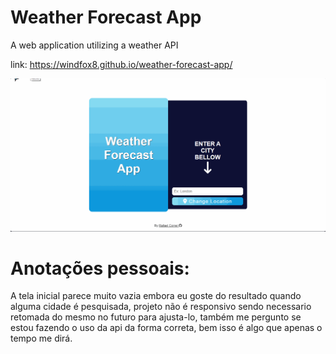 # Weather Forecast App

A web application utilizing a weather API

link: https://windfox8.github.io/weather-forecast-app/

![imagem da página](https://github.com/WindFox8/weather-forecast-app/blob/main/example.gif)

# Anotações pessoais:
A tela inicial parece muito vazia embora eu goste do resultado quando alguma cidade é pesquisada, projeto não é responsivo sendo necessario retomada do mesmo no futuro para ajusta-lo, também me pergunto se estou fazendo o uso da api da forma correta, bem isso é algo que apenas o tempo me dirá.
